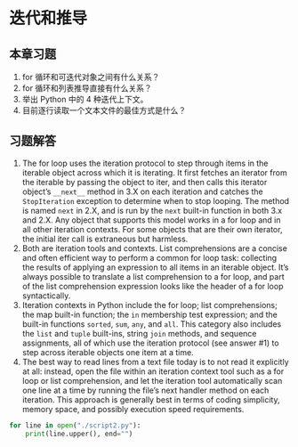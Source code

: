 # 迭代和推导

## 本章习题

1. for 循环和可迭代对象之间有什么关系？
2. for 循环和列表推导直接有什么关系？
3. 举出 Python 中的 4 种迭代上下文。
4. 目前逐行读取一个文本文件的最佳方式是什么？

## 习题解答

1. The for loop uses the iteration protocol to step through items in the iterable object across which it is iterating. It first fetches an iterator from the iterable by passing the object to iter, and then calls this iterator object’s `__next__` method in 3.X on each iteration and catches the `StopIteration` exception to determine when to stop looping. The method is named `next` in 2.X, and is run by the `next` built-in function in both 3.x and 2.X. Any object that supports this model works in a for loop and in all other iteration contexts. For some objects that are their own iterator, the initial iter call is extraneous but harmless.
2. Both are iteration tools and contexts. List comprehensions are a concise and often efficient way to perform a common for loop task: collecting the results of applying an expression to all items in an iterable object. It’s always possible to translate a list comprehension to a for loop, and part of the list comprehension expression looks like the header of a for loop syntactically.
3. Iteration contexts in Python include the for loop; list comprehensions; the map built-in function; the `in` membership test expression; and the built-in functions `sorted`, `sum`, `any`, and `all`. This category also includes the `list` and `tuple` built-ins, string `join` methods, and sequence assignments, all of which use the iteration protocol (see answer #1) to step across iterable objects one item at a time.
4. The best way to read lines from a text file today is to not read it explicitly at all: instead, open the file within an iteration context tool such as a for loop or list comprehension, and let the iteration tool automatically scan one line at a time by running the file’s next handler method on each iteration. This approach is generally best in terms of coding simplicity, memory space, and possibly execution speed requirements.

```python
for line in open("./script2.py"):
    print(line.upper(), end="")
```
